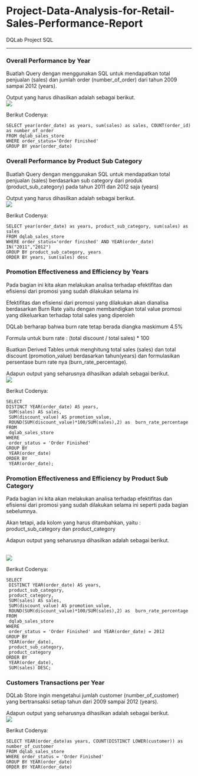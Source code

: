 # Project-Data-Analysis-for-Retail-Sales-Performance-Report
DQLab Project SQL
<hr>

### <b>Overall Performance by Year</b>
Buatlah Query dengan menggunakan SQL untuk mendapatkan total penjualan (sales) dan jumlah order (number_of_order) dari tahun 2009 sampai 2012 (years). 

Output yang harus dihasilkan adalah sebagai berikut.
<br>
<img src="https://miro.medium.com/max/438/1*24PfZ-lAsUDow1LnWVTJNg.png">


Berikut Codenya:
```
SELECT year(order_date) as years, sum(sales) as sales, COUNT(order_id) as number_of_order
FROM dqlab_sales_store
WHERE order_status='Order Finished'
GROUP BY year(order_date)
```

### <b>Overall Performance by Product Sub Category</b>
Buatlah Query dengan menggunakan SQL untuk mendapatkan total penjualan (sales) berdasarkan sub category dari produk (product_sub_category) pada tahun 2011 dan 2012 saja (years) 

Output yang harus dihasilkan adalah sebagai berikut.
<br>
<img src="https://miro.medium.com/max/536/1*FgcJnl9cXNkKhTQBrlqnig.png">


Berikut Codenya:
```
SELECT year(order_date) as years, product_sub_category, sum(sales) as sales
FROM dqlab_sales_store
WHERE order_status='order finished' AND YEAR(order_date) IN("2011","2012")
GROUP BY product_sub_category, years
ORDER BY years, sum(sales) desc

```

### <b>Promotion Effectiveness and Efficiency by Years</b>
Pada bagian ini kita akan melakukan analisa terhadap efektifitas dan efisiensi dari promosi yang sudah dilakukan selama ini

Efektifitas dan efisiensi dari promosi yang dilakukan akan dianalisa berdasarkan Burn Rate yaitu dengan membandigkan total value promosi yang dikeluarkan terhadap total sales yang diperoleh

DQLab berharap bahwa burn rate tetap berada diangka maskimum 4.5%

Formula untuk burn rate : (total discount / total sales) * 100

Buatkan Derived Tables untuk menghitung total sales (sales) dan total discount (promotion_value) berdasarkan tahun(years) dan formulasikan persentase burn rate nya (burn_rate_percentage).

Adapun output yang seharusnya dihasilkan adalah sebagai berikut.
<br>
<img src="https://miro.medium.com/max/689/1*1J1en-BE4IVJ2K2JUKVgjQ.png">


Berikut Codenya:
```
SELECT
DISTINCT YEAR(order_date) AS years,
 SUM(sales) AS sales,
 SUM(discount_value) AS promotion_value,
 ROUND(SUM(discount_value)*100/SUM(sales),2) as  burn_rate_percentage
FROM
 dqlab_sales_store
WHERE
 order_status = 'Order Finished'
GROUP BY
 YEAR(order_date)
ORDER BY
 YEAR(order_date);
```


### <b>Promotion Effectiveness and Efficiency by Product Sub Category</b>
Pada bagian ini kita akan melakukan analisa terhadap efektifitas dan efisiensi dari promosi yang sudah dilakukan selama ini seperti pada bagian sebelumnya. 

Akan tetapi, ada kolom yang harus ditambahkan, yaitu : product_sub_category dan product_category

Adapun output yang seharusnya dihasilkan adalah sebagai berikut.

<br>
<img src="https://miro.medium.com/max/875/1*cPD4Ee4_drRQE_j9jJOr0Q.png">


Berikut Codenya:
```
SELECT
 DISTINCT YEAR(order_date) AS years,
 product_sub_category,
 product_category,
 SUM(sales) AS sales,
 SUM(discount_value) AS promotion_value,
 ROUND(SUM(discount_value)*100/SUM(sales),2) as  burn_rate_percentage
FROM
 dqlab_sales_store
WHERE
 order_status = 'Order Finished' and YEAR(order_date) = 2012
GROUP BY
 YEAR(order_date),
 product_sub_category,
 product_category
ORDER BY
 YEAR(order_date),
 SUM(sales) DESC;
```

### <b>Customers Transactions per Year</b>
DQLab Store ingin mengetahui jumlah customer (number_of_customer) yang bertransaksi setiap tahun dari 2009 sampai 2012 (years).

Adapun output yang seharusnya dihasilkan adalah sebagai berikut.
<br>
<img src="https://miro.medium.com/max/414/1*kXi2VBzWEAYJiHJF-XB2HQ.png">


Berikut Codenya:
```
SELECT YEAR(order_date)as years, COUNT(DISTINCT LOWER(customer)) as number_of_customer
FROM dqlab_sales_store
WHERE order_status = 'Order Finished'
GROUP BY YEAR(order_date)
ORDER BY YEAR(order_date)
```
